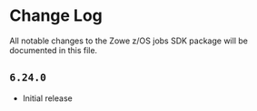 # Change Log

All notable changes to the Zowe z/OS jobs SDK package will be documented in this file.

## `6.24.0`

- Initial release
